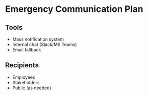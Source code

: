 # Emergency Communication Plan

## Tools
- Mass notification system
- Internal chat (Slack/MS Teams)
- Email fallback

## Recipients
- Employees
- Stakeholders
- Public (as needed)

